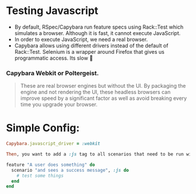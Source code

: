 # Testing Javascript

- By default, RSpec/Capybara run feature specs using Rack::Test which simulates a browser. Although it is fast, it cannot execute JavaScript.
- In order to execute JavaScript, we need a real browser. 
- Capybara allows using different drivers instead of the default of Rack::Test. Selenium is a wrapper around Firefox that gives us programmatic access. Its slow 🫥

### Capybara Webkit or Poltergeist.
> These are real browser engines but without the UI. By packaging the engine and not rendering the UI, these headless browsers can improve speed by a significant factor as well as avoid breaking every time you upgrade your browser.

# Simple Config:

```ruby
Capybara.javascript_driver = :webkit
```

```ruby
Then, you want to add a :js tag to all scenarios that need to be run with JavaScript.

feature "A user does something" do
  scenario "and sees a success message", :js do
    # test some things
  end 
end
```

